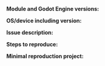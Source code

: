 **Module and Godot Engine versions:**
<!-- Specify commit hash if necessary -->


**OS/device including version:**
<!-- Include if applicable -->


**Issue description:**
<!-- What happened, and what was expected. -->


**Steps to reproduce:**


**Minimal reproduction project:**
<!-- Recommended as it greatly speeds up debugging. Drag and drop a zip archive to upload it. -->
